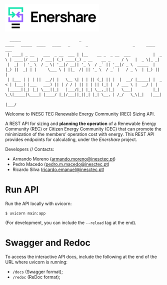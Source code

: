 ![alt text](figures/logo_Enershare.png)
```
  _____                          _                                 ____   _____  ____   ____   _       _                    _     ____  ___ 
 | ____| _ __    ___  _ __  ___ | |__    __ _  _ __  ___          |  _ \ | ____|/ ___| / ___| (_) ____(_) _ __    __ _     / \   |  _ \|_ _|
 |  _|  | '_ \  / _ \| '__|/ __|| '_ \  / _` || '__|/ _ \  _____  | |_) ||  _| | |     \___ \ | ||_  /| || '_ \  / _` |   / _ \  | |_) || | 
 | |___ | | | ||  __/| |   \__ \| | | || (_| || |  |  __/ |_____| |  _ < | |___| |___   ___) || | / / | || | | || (_| |  / ___ \ |  __/ | | 
 |_____||_| |_| \___||_|   |___/|_| |_| \__,_||_|   \___|         |_| \_\|_____|\____| |____/ |_|/___||_||_| |_| \__, | /_/   \_\|_|   |___|
                                                                                                                 |___/                      
```

Welcome to INESC TEC Renewable Energy Community (REC) Sizing API.

A REST API for sizing and **planning the operation** of a Renewable Energy Community (REC) or
Citizen Energy Community (CEC) that can promote the minimization of the members’ operation cost with energy.
This REST API provides endpoints for calculating, under the *Enershare* project.

Developers // Contacts:

* Armando Moreno (armando.moreno@inesctec.pt)
* Pedro Macedo (pedro.m.macedo@inesctec.pt)
* Ricardo Silva (ricardo.emanuel@inesctec.pt)


# Run API
Run the API locally with uvicorn:
```shell
$ uvicorn main:app 
```
(For development, you can include the ```--reload``` tag at the end).

# Swagger and Redoc
To access the interactive API docs, include the following at the end of the URL where uvicorn is running: 
- ```/docs``` (Swagger format);
- ```/redoc``` (ReDoc format);
